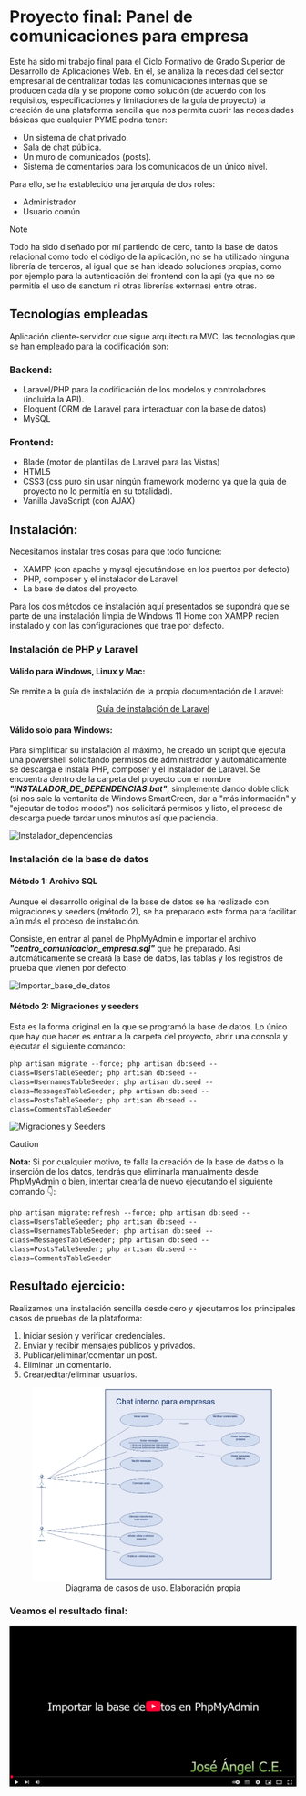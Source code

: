 # Proyecto final: Panel de comunicaciones para empresa

Este ha sido mi trabajo final para el Ciclo Formativo de Grado Superior de Desarrollo de Aplicaciones Web. En él, se analiza la necesidad del sector empresarial de centralizar todas las comunicaciones internas que se producen cada día y se propone como solución (de acuerdo con los requisitos, especificaciones y limitaciones de la guía de proyecto) la creación de una plataforma sencilla que nos permita cubrir las necesidades básicas que cualquier PYME podría tener:

* Un sistema de chat privado.
* Sala de chat pública.
* Un muro de comunicados (posts).
* Sistema de comentarios para los comunicados de un único nivel.

Para ello, se ha establecido una jerarquía de dos roles:

* Administrador
* Usuario común

> [!NOTE]  
> Todo ha sido diseñado por mí partiendo de cero, tanto la base de datos relacional como todo el código de la aplicación, no se ha utilizado ninguna librería de terceros, al igual que se han ideado soluciones propias, como por ejemplo para la autenticación del frontend con la api (ya que no se permitía el uso de sanctum ni otras librerías externas) entre otras.

## Tecnologías empleadas
Aplicación cliente-servidor que sigue arquitectura MVC, las tecnologías que se han empleado para la codificación son:
### Backend:
* Laravel/PHP para la codificación de los modelos y controladores (incluida la API).
* Eloquent (ORM de Laravel para interactuar con la base de datos)
* MySQL
### Frontend:
* Blade (motor de plantillas de Laravel para las Vistas)
* HTML5
* CSS3 (css puro sin usar ningún framework moderno ya que la guía de proyecto no lo permitía en su totalidad).
* Vanilla JavaScript (con AJAX)

## Instalación:
Necesitamos instalar tres cosas para que todo funcione:
* XAMPP (con apache y mysql ejecutándose en los puertos por defecto)
* PHP, composer y el instalador de Laravel
* La base de datos del proyecto.

Para los dos métodos de instalación aquí presentados se supondrá que se parte de una instalación limpia de Windows 11 Home con XAMPP recien instalado y con las configuraciones que trae por defecto.

### Instalación de PHP y Laravel
#### Válido para Windows, Linux y Mac:
Se remite a la guía de instalación de la propia documentación de Laravel:
<p align="center"><a href="https://laravel.com/docs/master/installation" target="_blank" rel="nofollow">Guía de instalación de Laravel</a></p>

#### Válido solo para Windows:
Para simplificar su instalación al máximo, he creado un script que ejecuta una powershell solicitando permisos de administrador y automáticamente se descarga e instala PHP, composer y el instalador de Laravel. Se encuentra dentro de la carpeta del proyecto con el nombre <i><b>"INSTALADOR_DE_DEPENDENCIAS.bat"</b></i>, simplemente dando doble click (si nos sale la ventanita de Windows SmartCreen, dar a "más información" y "ejecutar de todos modos") nos solicitará permisos y listo, el proceso de descarga puede tardar unos minutos así que paciencia.

![Instalador_dependencias](./assets/Instalador_dependencias.gif)

### Instalación de la base de datos
#### Método 1: Archivo SQL
Aunque el desarrollo original de la base de datos se ha realizado con migraciones y seeders (método 2), se ha preparado este forma para facilitar aún más el proceso de instalación.

Consiste, en entrar al panel de PhpMyAdmin e importar el archivo <i><b>"centro_comunicacion_empresa.sql"</b></i> que he preparado. Así automáticamente se creará la base de datos, las tablas y los registros de prueba que vienen por defecto:

![Importar_base_de_datos](./assets/importar_bbdd.gif)

#### Método 2: Migraciones y seeders
Esta es la forma original en la que se programó la base de datos. Lo único que hay que hacer es entrar a la carpeta del proyecto, abrir una consola y ejecutar el siguiente comando:

```
php artisan migrate --force; php artisan db:seed --class=UsersTableSeeder; php artisan db:seed --class=UsernamesTableSeeder; php artisan db:seed --class=MessagesTableSeeder; php artisan db:seed --class=PostsTableSeeder; php artisan db:seed --class=CommentsTableSeeder
```

![Migraciones y Seeders](./assets/migraciones_seeders.gif)

> [!CAUTION]  
> <b>Nota: </b>Si por cualquier motivo, te falla la creación de la base de datos o la inserción de los datos, tendrás que eliminarla manualmente desde PhpMyAdmin o bien, intentar crearla de nuevo ejecutando el siguiente comando 👇:

```
php artisan migrate:refresh --force; php artisan db:seed --class=UsersTableSeeder; php artisan db:seed --class=UsernamesTableSeeder; php artisan db:seed --class=MessagesTableSeeder; php artisan db:seed --class=PostsTableSeeder; php artisan db:seed --class=CommentsTableSeeder
```

## Resultado ejercicio:
Realizamos una instalación sencilla desde cero y ejecutamos los principales casos de pruebas de la plataforma:
1. Iniciar sesión y verificar credenciales.
2. Enviar y recibir mensajes públicos y privados.
3. Publicar/eliminar/comentar un post.
4. Eliminar un comentario.
5. Crear/editar/eliminar usuarios.

<figure>
  <img src="./assets/casos_de_uso.png" alt="Diagrama de casos de uso. Elaboración propia">
  <figcaption align="center">Diagrama de casos de uso. Elaboración propia</figcaption>
</figure>

### Veamos el resultado final:
[![Video de youtube con resultado final](./assets/Youtube.png)](https://youtu.be/UwVd3O_iknU)
